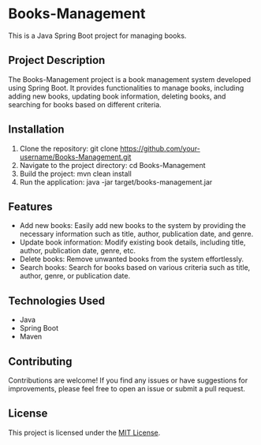 # Books-Management

This is a Java Spring Boot project for managing books.

## Project Description

The Books-Management project is a book management system developed using Spring Boot. It provides functionalities to manage books, including adding new books, updating book information, deleting books, and searching for books based on different criteria.

## Installation

1. Clone the repository: git clone https://github.com/your-username/Books-Management.git
2. Navigate to the project directory: cd Books-Management
3. Build the project: mvn clean install
4. Run the application: java -jar target/books-management.jar

## Features

- Add new books: Easily add new books to the system by providing the necessary information such as title, author, publication date, and genre.
- Update book information: Modify existing book details, including title, author, publication date, genre, etc.
- Delete books: Remove unwanted books from the system effortlessly.
- Search books: Search for books based on various criteria such as title, author, genre, or publication date.

## Technologies Used

- Java
- Spring Boot
- Maven

## Contributing

Contributions are welcome! If you find any issues or have suggestions for improvements, please feel free to open an issue or submit a pull request.

## License

This project is licensed under the [MIT License](LICENSE).